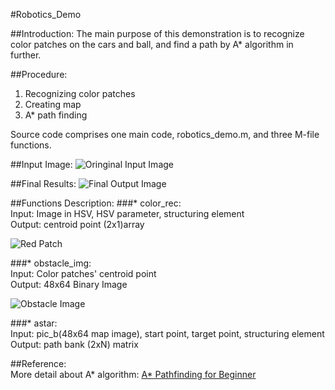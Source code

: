 #Robotics_Demo

##Introduction:
The main purpose of this demonstration is to recognize color patches on the cars and ball, and find a path by A* algorithm in further.

##Procedure:
1. Recognizing color patches  
2. Creating map  
3. A* path finding  

Source code comprises one main code, robotics_demo.m, and three M-file functions.

##Input Image:
![Oringinal Input Image](https://github.com/ChangYuHsuan/Robotics_Demo/blob/master/pictures/test.jpg)

##Final Results:
![Final Output Image](https://github.com/ChangYuHsuan/Robotics_Demo/blob/master/pictures/final_output.jpg)

##Functions Description:
###* color_rec:  
Input: Image in HSV, HSV parameter, structuring element  
Output: centroid point (2x1)array   

![Red Patch](https://github.com/ChangYuHsuan/Robotics_Demo/blob/master/pictures/red_patch.jpg)  

###* obstacle_img:  
Input: Color patches' centroid point  
Output: 48x64 Binary Image   

![Obstacle Image](https://github.com/ChangYuHsuan/Robotics_Demo/blob/master/pictures/obstacle_image.jpg)  

###* astar:  
Input: pic_b(48x64 map image), start point, target point, structuring element  
Output: path bank (2xN) matrix  

##Reference:  
More detail about A* algorithm: [A* Pathfinding for Beginner](http://www.policyalmanac.org/games/aStarTutorial.htm)

